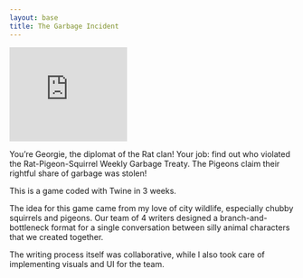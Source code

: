 ```yaml
---
layout: base
title: The Garbage Incident
---
```


<iframe frameborder="0" src="https://itch.io/embed/857028?bg_color=111&amp;fg_color=999&amp;link_color=e8e8e8&amp;border_color=333333" width="208" height="167"><a href="https://crowswalk.itch.io/the-garbage-incident">The Garbage Incident by crowswalk, adomaniia</a></iframe>

You’re Georgie, the diplomat of the Rat clan! Your job: find out who violated the Rat-Pigeon-Squirrel Weekly Garbage Treaty. The Pigeons claim their rightful share of garbage was stolen!

This is a game coded with Twine in 3 weeks.

The idea for this game came from my love of city wildlife, especially chubby squirrels and pigeons. Our team of 4 writers designed a branch-and-bottleneck format for a single conversation between silly animal characters that we created together.

The writing process itself was collaborative, while I also took care of implementing visuals and UI for the team.